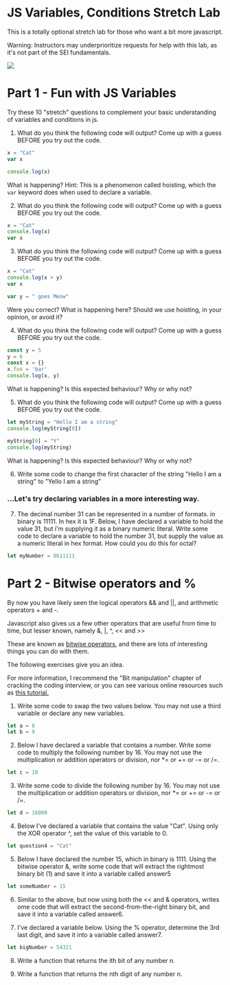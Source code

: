 # JS Variables, Conditions Stretch Lab

This is a totally optional stretch lab for those who want a bit more javascript. 

Warning: Instructors may underprioritize requests for help with this lab, as it's not part of the SEI fundamentals.

<img src="https://media1.giphy.com/media/uuocoePH1mkVy/200w.gif?cid=82a1493bgn3yvpo81jd0csdwn7aoljden8z5lsy0n3scrzin&rid=200w.gif&ct=g" >


# Part 1 - Fun with JS Variables


Try these 10 "stretch" questions to complement your basic understanding of variables and conditions in js.

1. What do you think the following code will output? Come up with a guess BEFORE you try out the code.
```js
x = "Cat"
var x

console.log(x)
```

What is happening? Hint: This is a phenomenon called hoisting, which the `var` keyword does when used to declare a variable.

2. What do you think the following code will output? Come up with a guess BEFORE you try out the code.
```js
x = "Cat"
console.log(x)
var x
```

3. What do you think the following code will output? Come up with a guess BEFORE you try out the code.
```js
x = "Cat"
console.log(x + y)
var x

var y = " goes Meow"
```

Were you correct? What is happening here?
Should we use hoisting, in your opinion, or avoid it?

4. What do you think the following code will output? Come up with a guess BEFORE you try out the code.
```js
const y = 5
y = 6
const x = {}
x.foo = 'bar'
console.log(x, y)
```

What is happening? Is this expected behaviour? Why or why not?

5. What do you think the following code will output? Come up with a guess BEFORE you try out the code.
```js
let myString = "Hello I am a string"
console.log(myString[0])

myString[0] = "Y"
console.log(myString)
```

What is happening? Is this expected behaviour? Why or why not? 

6. Write some code to change the first character of the string "Hello I am a string" to "Yello I am a string"


### ...Let's try declaring variables in a more interesting way.

7. The decimal number 31 can be represented in a number of formats. in binary is 11111. In hex it is 1F. Below, I have declared a variable to hold the value 31, but i'm supplying it as a binary numeric literal. Write some code to declare a variable to hold the number 31, but supply the value as a numeric literal in hex format. How could you do this for octal?

```js
let myNumber = 0b11111
```



# Part 2 - Bitwise operators and %

By now you have likely seen the logical operators && and ||, and arithmetic operators + and -.

Javascript also gives us a few other operators that are useful from time to time, but lesser known, namely &, |, ^, << and >>

These are known as <a href="https://www.w3schools.com/js/js_bitwise.asp">bitwise operators</a>, and there are lots of interesting things you can do with them.

The following exercises give you an idea.

For more information, I recommend the "Bit manipulation" chapter of cracking the coding interview, or you can see various online resources such as <a href="https://www.hackerearth.com/practice/basic-programming/bit-manipulation/basics-of-bit-manipulation/tutorial/">this tutorial.</a>


1. Write some code to swap the two values below. You may not use a third variable or declare any new variables.
```js
let a = 8
let b = 9
```

2. Below I have declared a variable that contains a number. Write some code to multiply the following number by 16. You may not use the multiplication or addition operators or division, nor *= or += or -= or /=.

```js
let c = 10
```


3. Write some code to divide the following number by 16. You may not use the multiplication or addition operators or division, nor *= or += or -= or /=.

```js
let d = 16000
```

4. Below I've declared a variable that contains the value "Cat". Using only the XOR operator ^, set the value of this variable to 0.

```js
let question4 = "Cat"
```

5. Below I have declared the number 15, which in binary is 1111. Using the bitwise operator &, write some code that will extract the rightmost binary bit (1) and save it into a variable called answer5

```js
let someNumber = 15
```

6. Similar to the above, but now using both the << and & operators, writes ome code that will extract the second-from-the-right binary bit, and save it into a variable called answer6.

7. I've declared a variable below. Using the % operator, determine the 3rd last digit, and save it into a variable called answer7.

```js
let bigNumber = 54321
```

8. Write a function that returns the ith bit of any number n.

9. Write a function that returns the nth digit of any number n.
